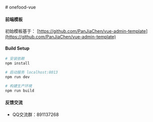 ﻿﻿﻿﻿﻿﻿﻿﻿﻿﻿# onefood-vue#### 前端模板初始模板基于： [https://github.com/PanJiaChen/vue-admin-template](https://github.com/PanJiaChen/vue-admin-template)#### Build Setup``` bash# 安装依赖npm install# 启动服务 localhost:8013npm run dev# 构建生产环境npm run build```#### 反馈交流- QQ交流群：891137268